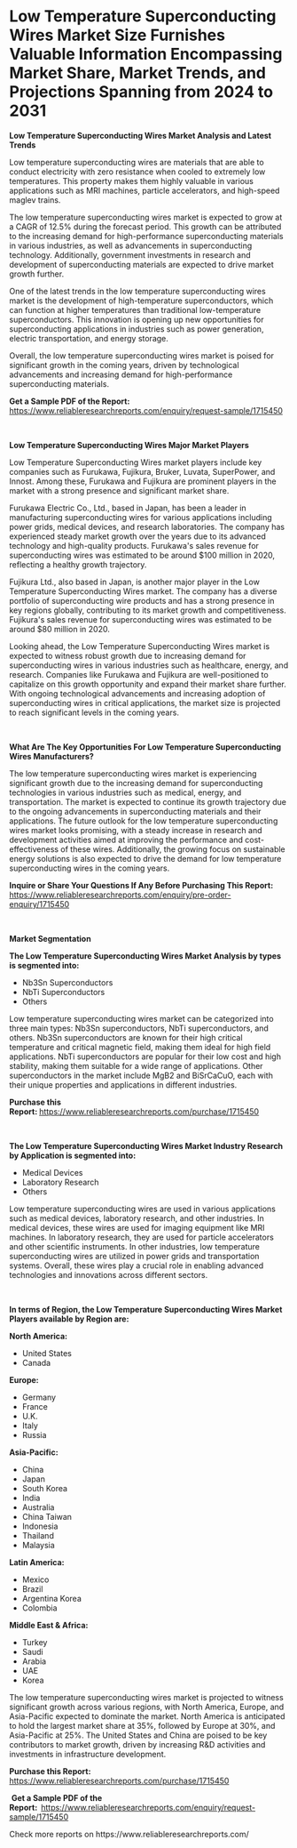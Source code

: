 <p><h1>Low Temperature Superconducting Wires Market Size Furnishes Valuable Information Encompassing Market Share, Market Trends, and Projections Spanning from 2024 to 2031</h1></p><p><strong>Low Temperature Superconducting Wires Market Analysis and Latest Trends</strong></p>
<p><p>Low temperature superconducting wires are materials that are able to conduct electricity with zero resistance when cooled to extremely low temperatures. This property makes them highly valuable in various applications such as MRI machines, particle accelerators, and high-speed maglev trains.</p><p>The low temperature superconducting wires market is expected to grow at a CAGR of 12.5% during the forecast period. This growth can be attributed to the increasing demand for high-performance superconducting materials in various industries, as well as advancements in superconducting technology. Additionally, government investments in research and development of superconducting materials are expected to drive market growth further.</p><p>One of the latest trends in the low temperature superconducting wires market is the development of high-temperature superconductors, which can function at higher temperatures than traditional low-temperature superconductors. This innovation is opening up new opportunities for superconducting applications in industries such as power generation, electric transportation, and energy storage.</p><p>Overall, the low temperature superconducting wires market is poised for significant growth in the coming years, driven by technological advancements and increasing demand for high-performance superconducting materials.</p></p>
<p><strong>Get a Sample PDF of the Report:&nbsp;</strong> <a href="https://www.reliableresearchreports.com/enquiry/request-sample/1715450">https://www.reliableresearchreports.com/enquiry/request-sample/1715450</a></p>
<p>&nbsp;</p>
<p><strong>Low Temperature Superconducting Wires Major Market Players</strong></p>
<p><p>Low Temperature Superconducting Wires market players include key companies such as Furukawa, Fujikura, Bruker, Luvata, SuperPower, and Innost. Among these, Furukawa and Fujikura are prominent players in the market with a strong presence and significant market share.</p><p>Furukawa Electric Co., Ltd., based in Japan, has been a leader in manufacturing superconducting wires for various applications including power grids, medical devices, and research laboratories. The company has experienced steady market growth over the years due to its advanced technology and high-quality products. Furukawa's sales revenue for superconducting wires was estimated to be around $100 million in 2020, reflecting a healthy growth trajectory.</p><p>Fujikura Ltd., also based in Japan, is another major player in the Low Temperature Superconducting Wires market. The company has a diverse portfolio of superconducting wire products and has a strong presence in key regions globally, contributing to its market growth and competitiveness. Fujikura's sales revenue for superconducting wires was estimated to be around $80 million in 2020.</p><p>Looking ahead, the Low Temperature Superconducting Wires market is expected to witness robust growth due to increasing demand for superconducting wires in various industries such as healthcare, energy, and research. Companies like Furukawa and Fujikura are well-positioned to capitalize on this growth opportunity and expand their market share further. With ongoing technological advancements and increasing adoption of superconducting wires in critical applications, the market size is projected to reach significant levels in the coming years.</p></p>
<p>&nbsp;</p>
<p><strong>What Are The Key Opportunities For Low Temperature Superconducting Wires Manufacturers?</strong></p>
<p><p>The low temperature superconducting wires market is experiencing significant growth due to the increasing demand for superconducting technologies in various industries such as medical, energy, and transportation. The market is expected to continue its growth trajectory due to the ongoing advancements in superconducting materials and their applications. The future outlook for the low temperature superconducting wires market looks promising, with a steady increase in research and development activities aimed at improving the performance and cost-effectiveness of these wires. Additionally, the growing focus on sustainable energy solutions is also expected to drive the demand for low temperature superconducting wires in the coming years.</p></p>
<p><strong>Inquire or Share Your Questions If Any Before Purchasing This Report:</strong> <a href="https://www.reliableresearchreports.com/enquiry/pre-order-enquiry/1715450">https://www.reliableresearchreports.com/enquiry/pre-order-enquiry/1715450</a></p>
<p>&nbsp;</p>
<p><strong>Market Segmentation</strong></p>
<p><strong>The Low Temperature Superconducting Wires Market Analysis by types is segmented into:</strong></p>
<p><ul><li>Nb3Sn Superconductors</li><li>NbTi Superconductors</li><li>Others</li></ul></p>
<p><p>Low temperature superconducting wires market can be categorized into three main types: Nb3Sn superconductors, NbTi superconductors, and others. Nb3Sn superconductors are known for their high critical temperature and critical magnetic field, making them ideal for high field applications. NbTi superconductors are popular for their low cost and high stability, making them suitable for a wide range of applications. Other superconductors in the market include MgB2 and BiSrCaCuO, each with their unique properties and applications in different industries.</p></p>
<p><strong>Purchase this Report:&nbsp;</strong><a href="https://www.reliableresearchreports.com/purchase/1715450">https://www.reliableresearchreports.com/purchase/1715450</a></p>
<p>&nbsp;</p>
<p><strong>The Low Temperature Superconducting Wires Market Industry Research by Application is segmented into:</strong></p>
<p><ul><li>Medical Devices</li><li>Laboratory Research</li><li>Others</li></ul></p>
<p><p>Low temperature superconducting wires are used in various applications such as medical devices, laboratory research, and other industries. In medical devices, these wires are used for imaging equipment like MRI machines. In laboratory research, they are used for particle accelerators and other scientific instruments. In other industries, low temperature superconducting wires are utilized in power grids and transportation systems. Overall, these wires play a crucial role in enabling advanced technologies and innovations across different sectors.</p></p>
<p>&nbsp;</p>
<p><strong>In terms of Region, the Low Temperature Superconducting Wires Market Players available by Region are:</strong></p>
<p>
    <p> <strong> North America: </strong>
        <ul>
            <li>United States</li>
            <li>Canada</li>
        </ul>
        </p> 
    <p> <strong> Europe: </strong>
        <ul>
            <li>Germany</li>
            <li>France</li>
            <li>U.K.</li>
            <li>Italy</li>
            <li>Russia</li>
        </ul>
        </p> 
    <p> <strong> Asia-Pacific: </strong>
        <ul>
            <li>China</li>
            <li>Japan</li>
            <li>South Korea</li>
            <li>India</li>
            <li>Australia</li>
            <li>China Taiwan</li>
            <li>Indonesia</li>
            <li>Thailand</li>
            <li>Malaysia</li>
        </ul>
        </p> 
    <p> <strong> Latin America: </strong>
        <ul>
            <li>Mexico</li>
            <li>Brazil</li>
            <li>Argentina Korea</li>
            <li>Colombia</li>
        </ul>
        </p> 
    <p> <strong> Middle East & Africa: </strong>
        <ul>
            <li>Turkey</li>
            <li>Saudi</li>
            <li>Arabia</li>
            <li>UAE</li>
            <li>Korea</li>
        </ul>
    </p>
    </p>
<p><p>The low temperature superconducting wires market is projected to witness significant growth across various regions, with North America, Europe, and Asia-Pacific expected to dominate the market. North America is anticipated to hold the largest market share at 35%, followed by Europe at 30%, and Asia-Pacific at 25%. The United States and China are poised to be key contributors to market growth, driven by increasing R&D activities and investments in infrastructure development.</p></p>
<p><strong>Purchase this Report: </strong><a href="https://www.reliableresearchreports.com/purchase/1715450">https://www.reliableresearchreports.com/purchase/1715450</a></p>
<p>&nbsp;<strong>Get a Sample PDF of the Report:&nbsp;&nbsp;</strong><a href="https://www.reliableresearchreports.com/enquiry/request-sample/1715450">https://www.reliableresearchreports.com/enquiry/request-sample/1715450</a></p>
<p><strong></strong></p>
<p>Check more reports on https://www.reliableresearchreports.com/</p>